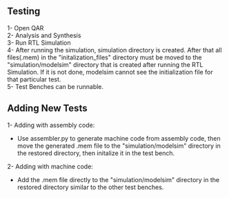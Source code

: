 ## Testing  
1- Open QAR  
2- Analysis and Synthesis  
3- Run RTL Simulation  
4- After running the simulation, simulation directory is created. After that all files(.mem) in the "initalization_files" directory must be moved to the "simulation/modelsim" directory that is created after running the RTL Simulation. If it is not done, modelsim cannot see the initialization file for that particular test.  
5- Test Benches can be runnable.  
  
## Adding New Tests
1- Adding with assembly code:  
   - Use assembler.py to generate machine code from assembly code, then move the generated .mem file to the "simulation/modelsim" directory in the restored directory, then initalize it in the test bench.  

2- Adding with machine code:  
   - Add the .mem file directly to the "simulation/modelsim" directory in the restored directory similar to the other test benches.  